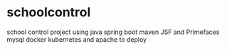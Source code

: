# schoolcontrol
school control project using java spring boot maven JSF and Primefaces mysql docker kubernetes and apache to deploy
